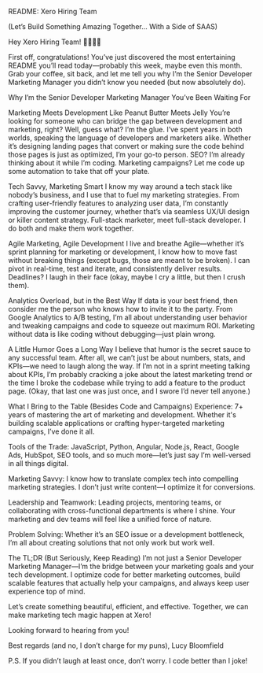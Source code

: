 README: Xero Hiring Team

(Let’s Build Something Amazing Together... With a Side of SAAS)

Hey Xero Hiring Team! 👨‍💻👩‍💻

First off, congratulations! You’ve just discovered the most entertaining README you’ll read today—probably this week, maybe even this month. Grab your coffee, sit back, and let me tell you why I’m the Senior Developer Marketing Manager you didn’t know you needed (but now absolutely do).

Why I’m the Senior Developer Marketing Manager You’ve Been Waiting For

Marketing Meets Development Like Peanut Butter Meets Jelly
You’re looking for someone who can bridge the gap between development and marketing, right? Well, guess what? I’m the glue. I’ve spent years in both worlds, speaking the language of developers and marketers alike. Whether it’s designing landing pages that convert or making sure the code behind those pages is just as optimized, I’m your go-to person. SEO? I’m already thinking about it while I’m coding. Marketing campaigns? Let me code up some automation to take that off your plate.

Tech Savvy, Marketing Smart
I know my way around a tech stack like nobody’s business, and I use that to fuel my marketing strategies. From crafting user-friendly features to analyzing user data, I’m constantly improving the customer journey, whether that’s via seamless UX/UI design or killer content strategy. Full-stack marketer, meet full-stack developer. I do both and make them work together.

Agile Marketing, Agile Development
I live and breathe Agile—whether it’s sprint planning for marketing or development, I know how to move fast without breaking things (except bugs, those are meant to be broken). I can pivot in real-time, test and iterate, and consistently deliver results. Deadlines? I laugh in their face (okay, maybe I cry a little, but then I crush them).

Analytics Overload, but in the Best Way
If data is your best friend, then consider me the person who knows how to invite it to the party. From Google Analytics to A/B testing, I’m all about understanding user behavior and tweaking campaigns and code to squeeze out maximum ROI. Marketing without data is like coding without debugging—just plain wrong.

A Little Humor Goes a Long Way
I believe that humor is the secret sauce to any successful team. After all, we can’t just be about numbers, stats, and KPIs—we need to laugh along the way. If I’m not in a sprint meeting talking about KPIs, I’m probably cracking a joke about the latest marketing trend or the time I broke the codebase while trying to add a feature to the product page. (Okay, that last one was just once, and I swore I’d never tell anyone.)

What I Bring to the Table (Besides Code and Campaigns)
Experience: 7+ years of mastering the art of marketing and development. Whether it's building scalable applications or crafting hyper-targeted marketing campaigns, I’ve done it all.

Tools of the Trade: JavaScript, Python, Angular, Node.js, React, Google Ads, HubSpot, SEO tools, and so much more—let’s just say I’m well-versed in all things digital.

Marketing Savvy: I know how to translate complex tech into compelling marketing strategies. I don’t just write content—I optimize it for conversions.

Leadership and Teamwork: Leading projects, mentoring teams, or collaborating with cross-functional departments is where I shine. Your marketing and dev teams will feel like a unified force of nature.

Problem Solving: Whether it’s an SEO issue or a development bottleneck, I’m all about creating solutions that not only work but work well.

The TL;DR (But Seriously, Keep Reading)
I’m not just a Senior Developer Marketing Manager—I’m the bridge between your marketing goals and your tech development. I optimize code for better marketing outcomes, build scalable features that actually help your campaigns, and always keep user experience top of mind.

Let’s create something beautiful, efficient, and effective. Together, we can make marketing tech magic happen at Xero!

Looking forward to hearing from you!

Best regards (and no, I don’t charge for my puns),
Lucy Bloomfield

P.S. If you didn’t laugh at least once, don’t worry. I code better than I joke!